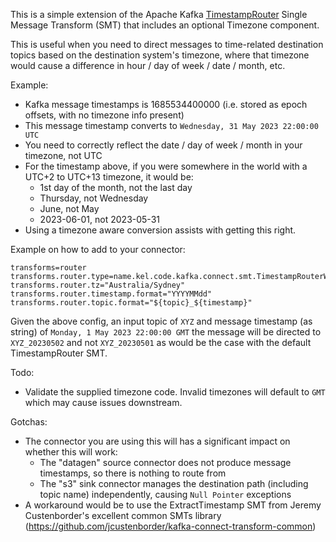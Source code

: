 This is a simple extension of the Apache Kafka [TimestampRouter](https://github.com/apache/kafka/blob/trunk/connect/transforms/src/main/java/org/apache/kafka/connect/transforms/TimestampRouter.java) Single Message Transform (SMT) that 
includes an optional Timezone component.

This is useful when you need to direct messages to time-related destination topics based on the destination system's timezone, where that timezone would cause a difference in hour / day of week / date / month, etc.

Example:

- Kafka message timestamps is 1685534400000 (i.e. stored as epoch offsets, with no timezone info present)
- This message timestamp converts to `Wednesday, 31 May 2023 22:00:00 UTC`
- You need to correctly reflect the date / day of week / month in your timezone, not UTC
- For the timestamp above, if you were somewhere in the world with a UTC+2 to UTC+13 timezone, it would be:
  - 1st day of the month, not the last day
  - Thursday, not Wednesday
  - June, not May
  - 2023-06-01, not 2023-05-31
- Using a timezone aware conversion assists with getting this right.



Example on how to add to your connector:
```
transforms=router
transforms.router.type=name.kel.code.kafka.connect.smt.TimestampRouterWithTz
transforms.router.tz="Australia/Sydney"
transforms.router.timestamp.format="YYYYMMdd"
transforms.router.topic.format="${topic}_${timestamp}"
```

Given the above config, an input topic of `XYZ` and message timestamp (as string) of `Monday, 1 May 2023 22:00:00 GMT` the message will be directed to `XYZ_20230502` and not `XYZ_20230501` as would be the case with the default TimestampRouter SMT.


Todo:
* Validate the supplied timezone code. Invalid timezones will default to `GMT` which may cause issues downstream.


Gotchas:
* The connector you are using this will has a significant impact on whether this will work:
  * The "datagen" source connector does not produce message timestamps, so there is nothing to route from
  * The "s3" sink connector manages the destination path (including topic name) independently, causing `Null Pointer` exceptions
* A workaround would be to use the ExtractTimestamp SMT from Jeremy Custenborder's excellent common SMTs library (https://github.com/jcustenborder/kafka-connect-transform-common) 


